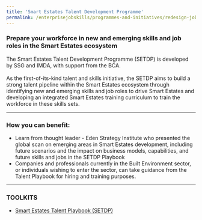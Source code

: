 ```yaml
---
title: 'Smart Estates Talent Development Programme'
permalink: /enterprisejobskills/programmes-and-initiatives/redesign-jobs/smart-estates-talent-development-programme/
---
```


### Prepare your workforce in new and emerging skills and job roles in the Smart Estates ecosystem

The Smart Estates Talent Development Programme (SETDP) is developed by SSG and IMDA, with support from the BCA.<br><br>As the first-of-its-kind talent and skills initiative, the SETDP aims to build a strong talent pipeline within the Smart Estates ecosystem through identifying new and emerging skills and job roles to drive Smart Estates and developing an integrated Smart Estates training curriculum to train the workforce in these skills sets.

---

### How you can benefit:

<ul><li> Learn from thought leader - Eden Strategy Institute who presented the global scan on emerging areas in Smart Estates development, including future scenarios and the impact on business models, capabilities, and future skills and jobs in the SETDP Playbook</li><li>Companies and professionals currently in the Built Environment sector, or individuals wishing to enter the sector, can take guidance from the Talent Playbook for hiring and training purposes.</li></ul>

---

### TOOLKITS

<ul><li> <a href="https://go.gov.sg/tk-smartestate" target="_blank" rel="noopener">Smart Estates Talent Playbook (SETDP)</a></li></ul>

